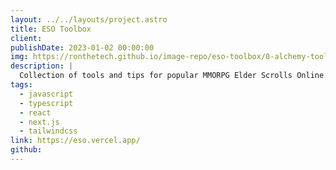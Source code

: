```yaml
---
layout: ../../layouts/project.astro
title: ESO Toolbox
client: 
publishDate: 2023-01-02 00:00:00
img: https://ronthetech.github.io/image-repo/eso-toolbox/0-alchemy-tool.png
description: |
  Collection of tools and tips for popular MMORPG Elder Scrolls Online. Players can calculate the requirements for a runestone or the exact matching ingredients they need for a potion. 
tags:
  - javascript
  - typescript
  - react
  - next.js
  - tailwindcss
link: https://eso.vercel.app/
github: 
---
```

